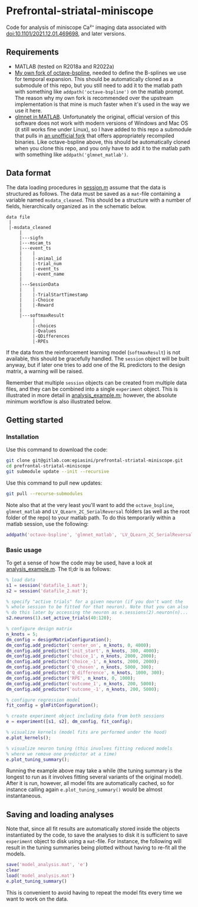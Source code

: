 # Prefrontal-striatal-miniscope

Code for analysis of miniscope Ca²⁺ imaging data associated with
[doi:10.1101/2021.12.01.469698](https://doi.org/10.1101/2021.12.01.469698),
and later versions.

## Requirements

 - MATLAB (tested on R2018a and R2022a)
 - [My own fork of
   octave-bspline](https://github.com/epiasini/octave-bspline), needed
   to define the B-splines we use for temporal expansion. This should
   be automatically cloned as a submodule of this repo, but you still
   need to add it to the matlab path with something like
   `addpath('octave-bspline')` on the matlab prompt. The reason why my
   own fork is recommended over the upstream implementation is that
   mine is much faster when it's used in the way we use it here.
 - [glmnet in
   MATLAB](http://web.stanford.edu/~hastie/glmnet_matlab/index.html). Unfortunately
   the original, official version of this software does not work with
   modern versions of Windows and Mac OS (it still works fine under
   Linux), so I have added to this repo a submodule that pulls in [an
   unofficial fork](https://github.com/epiasini/glmnet_matlab) that
   offers appropriately recompiled binaries. Like octave-bspline
   above, this should be automatically cloned when you clone this
   repo, and you only have to add it to the matlab path with something
   like `addpath('glmnet_matlab')`.
   
## Data format
The data loading procedures in [session.m](session.m) assume that the
data is structured as follows. The data must be saved as a `mat`-file
containing a variable named `msdata_cleaned`. This should be a
structure with a number of fields, hierarchically organized as in the
schematic below.

```
data file
 |
 |-msdata_cleaned
     |
     |---sigfn
     |---mscam_ts
     |---event_ts
     |    |
     |    |-animal_id
     |    |-trial_num
     |    |-event_ts
     |    |-event_name
     |
     |---SessionData
     |    |
     |    |-TrialStartTimestamp
     |    |-Choice
     |    |-Reward
     |
     |---softmaxResult
          |
          |-choices
          |-Qvalues
          |-QDifferences
          |-RPEs
``` 

If the data from the reinforcement learning model (`softmaxResult`) is
not available, this should be gracefully handled. The `session` object
will be built anyway, but if later one tries to add one of the RL
predictors to the design matrix, a warning will be raised.

Remember that multiple `session` objects can be created from multiple
data files, and they can be combined into a single `experiment`
object. This is illustrated in more detail in
[analysis_example.m](analysis_example.m); however, the absolute
minimum workflow is also illustrated below.

## Getting started

### Installation

Use this command to download the code:
```bash
git clone git@gitlab.com:epiasini/prefrontal-striatal-miniscope.git
cd prefrontal-striatal-miniscope
git submodule update --init --recursive
```

Use this command to pull new updates:
```bash
git pull --recurse-submodules
```

Note also that at the very least you'll want to add the
`octave_bspline`, `glmnet_matlab` and `LV_QLearn_2C_SerialReversal`
folders (as well as the root folder of the repo) to your matlab
path. To do this temporarily within a matlab session, use the
following:

```matlab
addpath('octave-bspline', 'glmnet_matlab', 'LV_QLearn_2C_SerialReversal');
```

### Basic usage

To get a sense of how the code may be used, have a look at
[analysis_example.m](analysis_example.m). The tl;dr is as follows:
```matlab
% load data
s1 = session('datafile_1.mat');
s2 = session('datafile_2.mat');

% specify "active trials" for a given neuron (if you don't want the
% whole session to be fitted for that neuron). Note that you can also
% do this later by accessing the neuron as e.sessions(2).neuron(n)...
s2.neurons(1).set_active_trials(40:120);

% configure design matrix
n_knots = 5;
dm_config = designMatrixConfiguration();
dm_config.add_predictor('center_on', n_knots, 0, 4000);
dm_config.add_predictor('init_start', n_knots, 300, 4000);
dm_config.add_predictor('choice_1', n_knots, 2000, 2000);
dm_config.add_predictor('choice_-1', n_knots, 2000, 2000);
dm_config.add_predictor('Q_chosen', n_knots, 5000, 300);
dm_config.add_predictor('Q_difference', n_knots, 1000, 300);
dm_config.add_predictor('RPE', n_knots, 0, 1000);
dm_config.add_predictor('outcome_1', n_knots, 200, 5000);
dm_config.add_predictor('outcome_-1', n_knots, 200, 5000);

% configure regression model
fit_config = glmFitConfiguration(); 

% create experiment object including data from both sessions
e = experiment([s1, s2], dm_config, fit_config);

% visualize kernels (model fits are performed under the hood)
e.plot_kernels();

% visualize neuron tuning (this involves fitting reduced models
% where we remove one predictor at a time)
e.plot_tuning_summary();
```
Running the example above may take a while (the tuning summary is the
longest to run as it involves fitting several variants of the original
model). After it is run, however, all model fits are automatically
cached, so for instance calling again `e.plot_tuning_summary()` would
be almost instantaneous.

## Saving and loading analyses
Note that, since all fit results are automatically stored inside the
objects instantiated by the code, to save the analyses to disk it is
sufficient to save `experiment` object to disk using a `mat`-file. For
instance, the following will result in the tuning summaries being
plotted without having to re-fit all the models.
```matlab
save('model_analysis.mat', 'e')
clear
load('model_analysis.mat')
e.plot_tuning_summary()
```
This is convenient to avoid having to repeat the model fits every time
we want to work on the data.
